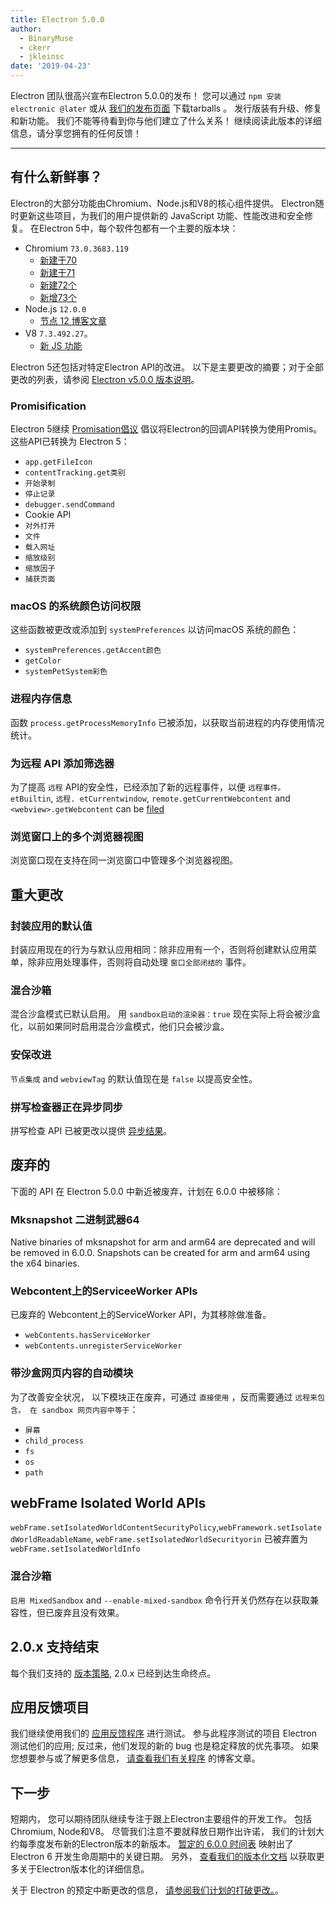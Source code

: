```yaml
---
title: Electron 5.0.0
author:
  - BinaryMuse
  - ckerr
  - jkleinsc
date: '2019-04-23'
---
```


Electron 团队很高兴宣布Electron 5.0.0的发布！ 您可以通过 `npm 安装 electronic @later` 或从 [我们的发布页面](https://github.com/electron/electron/releases/tag/v5.0.0) 下载tarballs 。 发行版装有升级、修复和新功能。 我们不能等待看到你与他们建立了什么关系！ 继续阅读此版本的详细信息，请分享您拥有的任何反馈！

---

## 有什么新鲜事？

Electron的大部分功能由Chromium、Node.js和V8的核心组件提供。 Electron随时更新这些项目，为我们的用户提供新的 JavaScript 功能、性能改进和安全修复。 在Electron 5中，每个软件包都有一个主要的版本块：

- Chromium `73.0.3683.119`
  - [新建于70](https://developers.google.com/web/updates/2018/10/nic70)
  - [新建于71](https://developers.google.com/web/updates/2018/12/nic71)
  - [新建72个](https://developers.google.com/web/updates/2019/01/nic72)
  - [新增73个](https://developers.google.com/web/updates/2019/03/nic73)
- Node.js `12.0.0`
  - [节点 12 博客文章](https://nodejs.org/en/blog/release/v12.0.0/)
- V8 `7.3.492.27`。
  - [新 JS 功能](https://twitter.com/mathias/status/1120700101637353473)

Electron 5还包括对特定Electron API的改进。 以下是主要更改的摘要；对于全部更改的列表，请参阅 [Electron v5.0.0 版本说明](https://github.com/electron/electron/releases/tag/v5.0.0)。

### Promisification

Electron 5继续 [Promisation倡议](https://github.com/electron/electron/blob/5-0-x/docs/api/promisification.md) 倡议将Electron的回调API转换为使用Promis。 这些API已转换为 Electron 5：
* `app.getFileIcon`
* `contentTracking.get类别`
* `开始录制`
* `停止记录`
* `debugger.sendCommand`
* Cookie API
* `对外打开`
* `文件`
* `载入网址`
* `缩放级别`
* `缩放因子`
* `捕获页面`

### macOS 的系统颜色访问权限

这些函数被更改或添加到 `systemPreferences` 以访问macOS 系统的颜色：
* `systemPreferences.getAccent颜色`
* `getColor`
* `systemPetSystem彩色`

### 进程内存信息

函数 `process.getProcessMemoryInfo` 已被添加，以获取当前进程的内存使用情况统计。

### 为远程 API 添加筛选器

为了提高 `远程` API的安全性，已经添加了新的远程事件，以便 `远程事件。 etBuiltin`, `远程. etCurrentwindow`, `remote.getCurrentWebcontent` and `<webview>.getWebcontent` can be [filed](https://github.com/electron/electron/blob/master/docs/tutorial/security.md#13-disable-or-limit-creation-of-new-windows)

### 浏览窗口上的多个浏览器视图

浏览窗口现在支持在同一浏览窗口中管理多个浏览器视图。

## 重大更改

### 封装应用的默认值

封装应用现在的行为与默认应用相同：除非应用有一个，否则将创建默认应用菜单，除非应用处理事件，否则将自动处理 `窗口全部闭结的` 事件。

### 混合沙箱

混合沙盒模式已默认启用。 用 `sandbox启动的渲染器：true` 现在实际上将会被沙盒化，以前如果同时启用混合沙盒模式，他们只会被沙盒。

### 安保改进
`节点集成` and `webviewTag` 的默认值现在是 `false` 以提高安全性。

### 拼写检查器正在异步同步

拼写检查 API 已被更改以提供 [异步结果](https://github.com/electron/electron/blob/5-0-x/docs/api/web-frame.md#webframesetspellcheckproviderlanguage-provider)。

## 废弃的

下面的 API 在 Electron 5.0.0 中新近被废弃，计划在 6.0.0 中被移除：

### Mksnapshot 二进制武器64
Native binaries of mksnapshot for arm and arm64 are deprecated and will be removed in 6.0.0. Snapshots can be created for arm and arm64 using the x64 binaries.

### Webcontent上的ServiceeWorker APIs
已废弃的 Webcontent上的ServiceWorker API，为其移除做准备。
* `webContents.hasServiceWorker`
* `webContents.unregisterServiceWorker`

### 带沙盒网页内容的自动模块
为了改善安全状况， 以下模块正在废弃，可通过 `直接使用` ，反而需要通过 `远程来包含。 在 sandbox 网页内容中等于`：
* `屏幕`
* `child_process`
* `fs`
* `os`
* `path`

## webFrame Isolated World APIs
`webFrame.setIsolatedWorldContentSecurityPolicy`,`webFramework.setIsolatedWorldReadableName`, `webFrame.setIsolatedWorldSecurityorin` 已被弃置为 `webFrame.setIsolatedWorldInfo`

### 混合沙箱
`启用 MixedSandbox` and `--enable-mixed-sandbox` 命令行开关仍然存在以获取兼容性，但已废弃且没有效果。

## 2.0.x 支持结束

每个我们支持的 [版本策略](https://electronjs.org/docs/tutorial/support#supported-versions), 2.0.x 已经到达生命终点。

## 应用反馈项目

我们继续使用我们的 [应用反馈程序](https://electronjs.org/blog/app-feedback-program) 进行测试。 参与此程序测试的项目 Electron 测试他们的应用; 反过来，他们发现的新的 bug 也是稳定释放的优先事项。 如果您想要参与或了解更多信息， [请查看我们有关程序](https://electronjs.org/blog/app-feedback-program) 的博客文章。

## 下一步

短期内， 您可以期待团队继续专注于跟上Electron主要组件的开发工作。 包括Chromium, Node和V8。 尽管我们注意不要就释放日期作出许诺， 我们的计划大约每季度发布新的Electron版本的新版本。 [暂定的 6.0.0 时间表](https://electronjs.org/docs/tutorial/electron-timelines#600-release-schedule) 映射出了 Electron 6 开发生命周期中的关键日期。 另外， [查看我们的版本化文档](https://electronjs.org/docs/tutorial/electron-versioning) 以获取更多关于Electron版本化的详细信息。

关于 Electron 的预定中断更改的信息， [请参阅我们计划的打破更改。](https://github.com/electron/electron/blob/master/docs/api/breaking-changes.md)。
